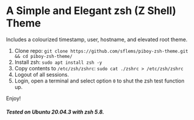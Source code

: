 # A Simple and Elegant zsh (Z Shell) Theme
Includes a colourized timestamp, user, hostname, and elevated root theme.

1. Clone repo: `git clone https://github.com/sflems/piboy-zsh-theme.git && cd piboy-zsh-theme/`
2. Install zsh: `sudo apt install zsh -y`
3. Copy contents to `/etc/zsh/zshrc`: `sudo cat ./zshrc > /etc/zsh/zshrc`
4. Logout of all sessions.
5. Login, open a terminal and select option `0` to shut the zsh test function up.

Enjoy!
##### Tested on Ubuntu 20.04.3 with zsh 5.8.

